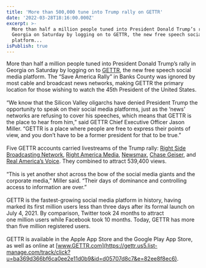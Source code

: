 ```yaml
---
title: 'More than 500,000 tune into Trump rally on GETTR'
date: '2022-03-28T18:16:00.000Z'
excerpt: >-
  More than half a million people tuned into President Donald Trump’s rally in
  Georgia on Saturday by logging on to GETTR, the new free speech social media
  platform...
isPublish: true
---
```


More than half a million people tuned into President Donald Trump’s rally in Georgia on Saturday by logging on to [GETTR](https://gettr.onelink.me/Epfq/e3536848), the new free speech social media platform. The “Save America Rally” in Banks County was ignored by most cable and broadcast news networks, making GETTR the primary location for those wishing to watch the 45th President of the United States.  
   
“We know that the Silicon Valley oligarchs have denied President Trump the opportunity to speak on their social media platforms, just as the ‘news’ networks are refusing to cover his speeches, which means that GETTR is the place to hear from him,” said GETTR Chief Executive Officer Jason Miller. “GETTR is a place where people are free to express their points of view, and you don’t have to be a former president for that to be true.”  
   
Five GETTR accounts carried livestreams of the Trump rally: [Right Side Broadcasting Network](https://gettr.com/user/rsbnetwork), [Right America Media](https://gettr.com/user/ramtv), [Newsmax](https://gettr.com/user/newsmax), [Chase Geiser](https://gettr.com/user/realchasegeiser), and [Real America’s Voice](https://gettr.com/user/realamvoice). They combined to attract 539,400 views.  
   
“This is yet another shot across the bow of the social media giants and the corporate media,” Miller said. “Their days of dominance and controlling access to information are over.”  
   
GETTR is the fastest-growing social media platform in history, having marked its first million users less than three days after its formal launch on July 4, 2021. By comparison, Twitter took 24 months to attract one million users while Facebook took 10 months. Today, GETTR has more than five million registered users.  
   
GETTR is available in the Apple App Store and the Google Play App Store, as well as online at [www.GETTR.com](https://gettr.us5.list-manage.com/track/click?u=ba369d366bf6ca0ee2e11d0b9&id=d05707d8c7&e=82ee8f8ec6).
